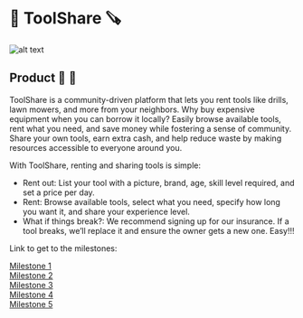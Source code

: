 

# :wrench: ToolShare :carpentry_saw:
![alt text](images/ToolShare.webp)
## Product :iphone: :hammer:

ToolShare is a community-driven platform that lets you rent tools like drills, lawn mowers, and more from your neighbors. Why buy expensive equipment when you can borrow it locally? Easily browse available tools, rent what you need, and save money while fostering a sense of community. Share your own tools, earn extra cash, and help reduce waste by making resources accessible to everyone around you.   

With ToolShare, renting and sharing tools is simple:

* Rent out: List your tool with a picture, brand, age, skill level required, and set a price per day.
* Rent: Browse available tools, select what you need, specify how long you want it, and share your experience level.
* What if things break?: We recommend signing up for our insurance. If a tool breaks, we’ll replace it and ensure the owner gets a new one.
Easy!!!


Link to get to the milestones: 

[Milestone 1](/documentation/milestone1.md) <br>
[Milestone 2](/documentation/milestone2.md) <br>
[Milestone 3](/documentation/milestone3.md) <br>
[Milestone 4](/documentation/milestone4.md) <br>
[Milestone 5](/documentation/milestone5.md) <br>

